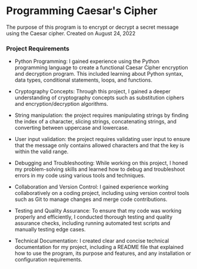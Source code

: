 # Programming Caesar's Cipher
The purpose of this program is to encrypt or decrypt a secret message using the Caesar cipher.
Created on August 24, 2022

### Project Requirements

* Python Programming: I gained experience using the Python programming language to create a functional Caesar Cipher encryption and decryption program. This included learning about Python syntax, data types, conditional statements, loops, and functions.

* Cryptography Concepts: Through this project, I gained a deeper understanding of cryptography concepts such as substitution ciphers and encryption/decryption algorithms.

* String manipulation: the project requires manipulating strings by finding the index of a character, slicing strings, concatenating strings, and converting between uppercase and lowercase.

* User input validation: the project requires validating user input to ensure that the message only contains allowed characters and that the key is within the valid range.

* Debugging and Troubleshooting: While working on this project, I honed my problem-solving skills and learned how to debug and troubleshoot errors in my code using various tools and techniques.

* Collaboration and Version Control: I gained experience working collaboratively on a coding project, including using version control tools such as Git to manage changes and merge code contributions.

* Testing and Quality Assurance: To ensure that my code was working properly and efficiently, I conducted thorough testing and quality assurance checks, including running automated test scripts and manually testing edge cases.

* Technical Documentation: I created clear and concise technical documentation for my project, including a README file that explained how to use the program, its purpose and features, and any installation or configuration requirements.

